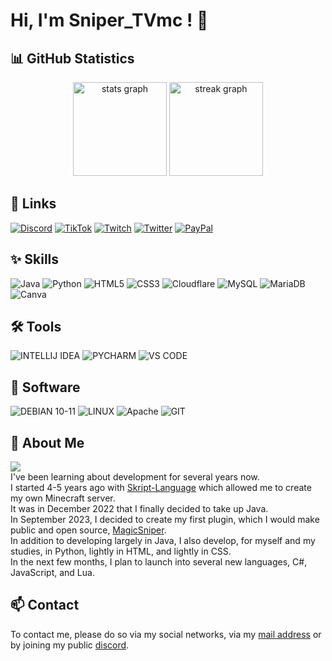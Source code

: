 
# Hi, I'm Sniper_TVmc ! 👋
## 📊 GitHub Statistics
<div align="center">
  <img src="https://github-readme-stats.vercel.app/api?username=SniperTVmc&hide_title=false&hide_rank=false&show_icons=true&include_all_commits=true&count_private=true&disable_animations=false&theme=material-palenight&hide_border=false" height="150" alt="stats graph"  />
  <img src="https://streak-stats.demolab.com?user=SniperTVmc&mode=weekly&theme=material-palenight&hide_border=false&border_radius=5&date_format=j M[ Y]" height="150" alt="streak graph"  />
</div>

## 🔗 Links
[![Discord](https://img.shields.io/badge/Discord-7289DA?style=for-the-badge&logo=discord&logoColor=white)](https://dsc.bio/snipertvmc) [![TikTok](https://img.shields.io/badge/TikTok-000000?style=for-the-badge&logo=tiktok&logoColor=white)](https://tiktok.com/@sniper_tvmc) [![Twitch](https://img.shields.io/badge/Twitch-9146FF?style=for-the-badge&logo=twitch&logoColor=white)](https://twitch.tv/sniper_tvmc) [![Twitter](https://img.shields.io/badge/Twitter-1DA1F2?style=for-the-badge&logo=twitter&logoColor=white)](https://twitter.com/Sniper_TVmc) [![PayPal](https://img.shields.io/badge/PayPal-00457C?style=for-the-badge&logo=paypal&logoColor=white)](https://paypal.me/GastonKrabansky)
## ✨ Skills
![Java](https://img.shields.io/badge/Java-ED8B00?style=for-the-badge&logo=openjdk&logoColor=white) ![Python](https://img.shields.io/badge/Python-3776AB?style=for-the-badge&logo=python&logoColor=white) ![HTML5](https://img.shields.io/badge/HTML5-E34F26?style=for-the-badge&logo=html5&logoColor=white) ![CSS3](https://img.shields.io/badge/css3-%231572B6.svg?style=for-the-badge&logo=css3&logoColor=white) ![Cloudflare](https://img.shields.io/badge/Cloudflare-F38020?style=for-the-badge&logo=Cloudflare&logoColor=white) ![MySQL](https://img.shields.io/badge/MySQL-00000F?style=for-the-badge&logo=mysql&logoColor=white) ![MariaDB](https://img.shields.io/badge/MariaDB-003545?style=for-the-badge&logo=mariadb&logoColor=white) ![Canva](https://img.shields.io/badge/Canva-%2300C4CC.svg?&style=for-the-badge&logo=Canva&logoColor=white) 
## 🛠️ Tools
![INTELLIJ IDEA](https://img.shields.io/badge/IntelliJ_IDEA-000000.svg?style=for-the-badge&logo=intellij-idea&logoColor=white) ![PYCHARM](https://img.shields.io/badge/PyCharm-000000.svg?&style=for-the-badge&logo=PyCharm&logoColor=white) ![VS CODE](https://img.shields.io/badge/Visual_Studio_Code-0078D4?style=for-the-badge&logo=visual%20studio%20code&logoColor=white)
## 💽 Software
![DEBIAN 10-11](https://img.shields.io/badge/Debian-A81D33?style=for-the-badge&logo=debian&logoColor=white) ![LINUX](https://img.shields.io/badge/Linux-FCC624?style=for-the-badge&logo=linux&logoColor=black) ![Apache](https://img.shields.io/badge/apache-%23D42029.svg?style=for-the-badge&logo=apache&logoColor=white) ![GIT](https://img.shields.io/badge/GIT-E44C30?style=for-the-badge&logo=git&logoColor=white)
## 🚀 About Me
[![](https://visitcount.itsvg.in/api?id=SniperTVmc&icon=5&color=3)](https://visitcount.itsvg.in)<br>
I've been learning about development for several years now.<br>
I started 4-5 years ago with [Skript-Language](https://github.com/SkriptLang/Skript) which allowed me to create my own Minecraft server.<br>
It was in December 2022 that I finally decided to take up Java.<br>
In September 2023, I decided to create my first plugin, which I would make public and open source, [MagicSniper](https://github.com/SniperTVmc/MagicSniper).<br>
In addition to developing largely in Java, I also develop, for myself and my studies, in Python, lightly in HTML, and lightly in CSS.<br>
In the next few months, I plan to launch into several new languages, C#, JavaScript, and Lua.<br>


## 📫 Contact

To contact me, please do so via my social networks, via my [mail address](mailto:snipertv59.pro@gmail.com) or by joining my public [discord](https://discord.gg/fSzK79TAYf).
